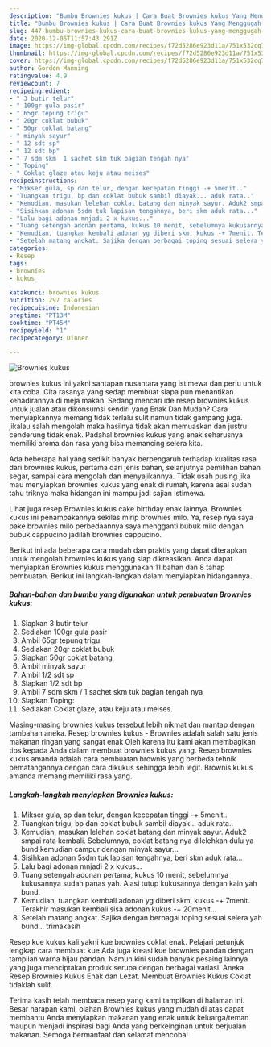 ```yaml
---
description: "Bumbu Brownies kukus | Cara Buat Brownies kukus Yang Menggugah Selera"
title: "Bumbu Brownies kukus | Cara Buat Brownies kukus Yang Menggugah Selera"
slug: 447-bumbu-brownies-kukus-cara-buat-brownies-kukus-yang-menggugah-selera
date: 2020-12-05T11:57:43.291Z
image: https://img-global.cpcdn.com/recipes/f72d5286e923d11a/751x532cq70/brownies-kukus-foto-resep-utama.jpg
thumbnail: https://img-global.cpcdn.com/recipes/f72d5286e923d11a/751x532cq70/brownies-kukus-foto-resep-utama.jpg
cover: https://img-global.cpcdn.com/recipes/f72d5286e923d11a/751x532cq70/brownies-kukus-foto-resep-utama.jpg
author: Gordon Manning
ratingvalue: 4.9
reviewcount: 7
recipeingredient:
- " 3 butir telur"
- " 100gr gula pasir"
- " 65gr tepung trigu"
- " 20gr coklat bubuk"
- " 50gr coklat batang"
- " minyak sayur"
- " 12 sdt sp"
- " 12 sdt bp"
- " 7 sdm skm  1 sachet skm tuk bagian tengah nya"
- " Toping"
- " Coklat glaze atau keju atau meises"
recipeinstructions:
- "Mikser gula, sp dan telur, dengan kecepatan tinggi -+ 5menit.."
- "Tuangkan trigu, bp dan coklat bubuk sambil diayak... aduk rata.."
- "Kemudian, masukan lelehan coklat batang dan minyak sayur. Aduk2 smpai rata kembali. Sebelumnya, coklat batang nya dilelehkan dulu ya bund kemudian campur dengan minyak sayur..."
- "Sisihkan adonan 5sdm tuk lapisan tengahnya, beri skm aduk rata..."
- "Lalu bagi adonan mnjadi 2 x kukus..."
- "Tuang setengah adonan pertama, kukus 10 menit, sebelumnya kukusannya sudah panas yah. Alasi tutup kukusannya dengan kain yah bund."
- "Kemudian, tuangkan kembali adonan yg diberi skm, kukus -+ 7menit. Terakhir masukan kembali sisa adonan kukus -+ 20menit..."
- "Setelah matang angkat. Sajika dengan berbagai toping sesuai selera yah bund... trimakasih"
categories:
- Resep
tags:
- brownies
- kukus

katakunci: brownies kukus 
nutrition: 297 calories
recipecuisine: Indonesian
preptime: "PT13M"
cooktime: "PT45M"
recipeyield: "1"
recipecategory: Dinner

---
```



![Brownies kukus](https://img-global.cpcdn.com/recipes/f72d5286e923d11a/751x532cq70/brownies-kukus-foto-resep-utama.jpg)


brownies kukus ini yakni santapan nusantara yang istimewa dan perlu untuk kita coba. Cita rasanya yang sedap membuat siapa pun menantikan kehadirannya di meja makan.
Sedang mencari ide resep brownies kukus untuk jualan atau dikonsumsi sendiri yang Enak Dan Mudah? Cara menyiapkannya memang tidak terlalu sulit namun tidak gampang juga. jikalau salah mengolah maka hasilnya tidak akan memuaskan dan justru cenderung tidak enak. Padahal brownies kukus yang enak seharusnya memiliki aroma dan rasa yang bisa memancing selera kita.

Ada beberapa hal yang sedikit banyak berpengaruh terhadap kualitas rasa dari brownies kukus, pertama dari jenis bahan, selanjutnya pemilihan bahan segar, sampai cara mengolah dan menyajikannya. Tidak usah pusing jika mau menyiapkan brownies kukus yang enak di rumah, karena asal sudah tahu triknya maka hidangan ini mampu jadi sajian istimewa.

Lihat juga resep Brownies kukus cake birthday enak lainnya. Brownies kukus ini penampakannya sekilas mirip brownies milo. Ya, resep nya saya pake brownies milo perbedaannya saya mengganti bubuk milo dengan bubuk cappucino jadilah brownies cappucino.


Berikut ini ada beberapa cara mudah dan praktis yang dapat diterapkan untuk mengolah brownies kukus yang siap dikreasikan. Anda dapat menyiapkan Brownies kukus menggunakan 11 bahan dan 8 tahap pembuatan. Berikut ini langkah-langkah dalam menyiapkan hidangannya.

<!--inarticleads1-->

##### Bahan-bahan dan bumbu yang digunakan untuk pembuatan Brownies kukus:

1. Siapkan  3 butir telur
1. Sediakan  100gr gula pasir
1. Ambil  65gr tepung trigu
1. Sediakan  20gr coklat bubuk
1. Siapkan  50gr coklat batang
1. Ambil  minyak sayur
1. Ambil  1/2 sdt sp
1. Siapkan  1/2 sdt bp
1. Ambil  7 sdm skm / 1 sachet skm tuk bagian tengah nya
1. Siapkan  Toping:
1. Sediakan  Coklat glaze, atau keju atau meises.


Masing-masing brownies kukus tersebut lebih nikmat dan mantap dengan tambahan aneka. Resep brownies kukus - Brownies adalah salah satu jenis makanan ringan yang sangat enak Oleh karena itu kami akan membagikan tips kepada Anda dalam membuat brownies kukus yang. Resep brownies kukus amanda adalah cara pembuatan brownis yang berbeda tehnik pematangannya dengan cara dikukus sehingga lebih legit. Brownis kukus amanda memang memiliki rasa yang. 

<!--inarticleads2-->

##### Langkah-langkah menyiapkan Brownies kukus:

1. Mikser gula, sp dan telur, dengan kecepatan tinggi -+ 5menit..
1. Tuangkan trigu, bp dan coklat bubuk sambil diayak... aduk rata..
1. Kemudian, masukan lelehan coklat batang dan minyak sayur. Aduk2 smpai rata kembali. Sebelumnya, coklat batang nya dilelehkan dulu ya bund kemudian campur dengan minyak sayur...
1. Sisihkan adonan 5sdm tuk lapisan tengahnya, beri skm aduk rata...
1. Lalu bagi adonan mnjadi 2 x kukus...
1. Tuang setengah adonan pertama, kukus 10 menit, sebelumnya kukusannya sudah panas yah. Alasi tutup kukusannya dengan kain yah bund.
1. Kemudian, tuangkan kembali adonan yg diberi skm, kukus -+ 7menit. Terakhir masukan kembali sisa adonan kukus -+ 20menit...
1. Setelah matang angkat. Sajika dengan berbagai toping sesuai selera yah bund... trimakasih


Resep kue kukus kali yakni kue brownies coklat enak. Pelajari petunjuk lengkap cara membuat kue Ada juga kreasi kue brownies pandan dengan tampilan warna hijau pandan. Namun kini sudah banyak pesaing lainnya yang juga menciptakan produk serupa dengan berbagai variasi. Aneka Resep Brownies Kukus Enak dan Lezat. Membuat Brownies Kukus Coklat tidaklah sulit. 

Terima kasih telah membaca resep yang kami tampilkan di halaman ini. Besar harapan kami, olahan Brownies kukus yang mudah di atas dapat membantu Anda menyiapkan makanan yang enak untuk keluarga/teman maupun menjadi inspirasi bagi Anda yang berkeinginan untuk berjualan makanan. Semoga bermanfaat dan selamat mencoba!
